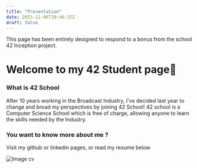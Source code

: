 ```yaml
---
title: "Presentation"
date: 2023-12-06T10:46:32Z
draft: false
---
```


This page has been entirely designed to respond to a bonus from the school 42 Inception project.

# Welcome to my 42 Student page🐋

### What is **42 School**

After 10 years working in the Broadcast Industry, I've decided last year to change and broad my perspectives by joining 42 School! 42 school is a Computer Science School which is free of charge, allowing anyone to learn the skills needed by the Industry.

### You want to know more about me ?

Visit my github or linkedin pages, or read my resume below 

![Image cv](/barbara.jpg)